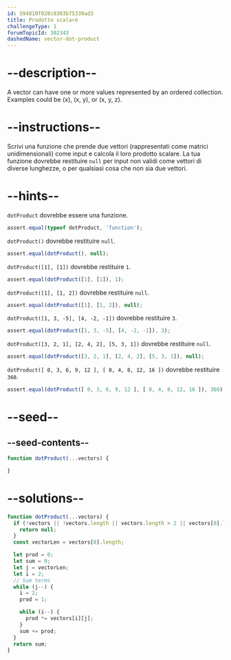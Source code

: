 ```yaml
---
id: 594810f028c0303b75339ad3
title: Prodotto scalare
challengeType: 1
forumTopicId: 302343
dashedName: vector-dot-product
---
```


# --description--

A vector can have one or more values represented by an ordered collection. Examples could be (x), (x, y), or (x, y, z).

# --instructions--

Scrivi una funzione che prende due vettori (rappresentati come matrici unidimensionali) come input e calcola il loro prodotto scalare. La tua funzione dovrebbe restituire `null` per input non validi come vettori di diverse lunghezze, o per qualsiasi cosa che non sia due vettori.

# --hints--

`dotProduct` dovrebbe essere una funzione.

```js
assert.equal(typeof dotProduct, 'function');
```

`dotProduct()` dovrebbe restituire `null`.

```js
assert.equal(dotProduct(), null);
```

`dotProduct([1], [1])` dovrebbe restituire `1`.

```js
assert.equal(dotProduct([1], [1]), 1);
```

`dotProduct([1], [1, 2])` dovrebbe restituire `null`.

```js
assert.equal(dotProduct([1], [1, 2]), null);
```

`dotProduct([1, 3, -5], [4, -2, -1])` dovrebbe restituire `3`.

```js
assert.equal(dotProduct([1, 3, -5], [4, -2, -1]), 3);
```

`dotProduct([3, 2, 1], [2, 4, 2], [5, 3, 1])` dovrebbe restituire `null`.

```js
assert.equal(dotProduct([3, 2, 1], [2, 4, 2], [5, 3, 1]), null);
```

`dotProduct([ 0, 3, 6, 9, 12 ], [ 0, 4, 8, 12, 16 ])` dovrebbe restituire `360`.

```js
assert.equal(dotProduct([ 0, 3, 6, 9, 12 ], [ 0, 4, 8, 12, 16 ]), 360);
```

# --seed--

## --seed-contents--

```js
function dotProduct(...vectors) {

}
```

# --solutions--

```js
function dotProduct(...vectors) {
  if (!vectors || !vectors.length || vectors.length > 2 || vectors[0].length !== vectors[1].length) {
    return null;
  }
  const vectorLen = vectors[0].length;

  let prod = 0;
  let sum = 0;
  let j = vectorLen;
  let i = 2;
  // Sum terms
  while (j--) {
    i = 2;
    prod = 1;

    while (i--) {
      prod *= vectors[i][j];
    }
    sum += prod;
  }
  return sum;
}
```
